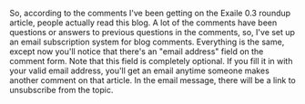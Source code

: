 <!-- :metadata:

title: People actually read this blog?
tags: Miscellaneous
publishedAt: 2008-09-22T20:33:34-0700
summary:

So, according to the comments I've been getting on the Exaile 0.3 roundup
article, people actually read this blog.

-->

So, according to the comments I've been getting on the Exaile 0.3 roundup
article, people actually read this blog.  A lot of the comments have been
questions or answers to previous questions in the comments, so, I've set up an
email subscription system for blog comments.  Everything is the same, except
now you'll notice that there's an "email address" field on the comment form.
Note that this field is completely optional.  If you fill it in with your valid
email address, you'll get an email anytime someone makes another comment on
that article.  In the email message, there will be a link to unsubscribe from
the topic.
